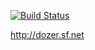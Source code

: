 [![Build Status](https://api.travis-ci.org/DozerMapper/dozer.png)](https://travis-ci.org/DozerMapper/dozer)

http://dozer.sf.net